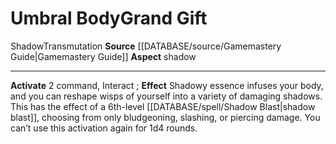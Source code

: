 ﻿---
id: '66'
item_category: Relics
name: Umbral Body
rarity: Common
school: Transmutation
source: '[[DATABASE/source/Gamemastery Guide|Gamemastery Guide]]'
trait:
- '[[DATABASE/trait/Shadow|Shadow]]'
- '[[DATABASE/trait/Transmutation|Transmutation]]'
type: Relic Grand Gift

---
# Umbral Body<span class="item-type">Grand Gift</span>

<span class="item-trait">Shadow</span><span class="item-trait">Transmutation</span>
**Source** [[DATABASE/source/Gamemastery Guide|Gamemastery Guide]]
**Aspect** shadow

---
**Activate** <span class="action-icon">2</span> command, Interact ; **Effect** Shadowy essence infuses your body, and you can reshape wisps of yourself into a variety of damaging shadows. This has the effect of a 6th-level [[DATABASE/spell/Shadow Blast|shadow blast]], choosing from only bludgeoning, slashing, or piercing damage. You can’t use this activation again for 1d4 rounds.